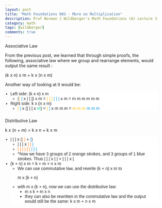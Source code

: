 ```yaml
---
layout: post
title: "Math Foundations 003 - More on Multiplication"
description: Prof Norman J Wildberger's Math Foundations (A) Lecture 3
category: math
tags: [wildberger]
comments: true
---
```


<p>Associative Law</p><p>From the previous post, we learned that through simple proofs, the following, associative law where we group and rearrange elements, would output the same result :</p><p>(k x n) x m = k x (n x m)</p>

<!-- more -->  

<p>Another way of looking at it would be:</p><ul style="background-color: white; box-sizing: inherit; color: #222222; font-family: Arimo, sans-serif;  list-style-image: initial; list-style-position: initial; margin: 0px 0px 24px 1.25em; padding: 0px;"><li>Left side: (k x n) x m<ul ><li>(<span class="has-inline-color has-luminous-vivid-amber-color" style="box-sizing: inherit; color: #fcb900;">|</span>&nbsp;<span class="has-inline-color has-vivid-cyan-blue-color" style="box-sizing: inherit; color: #0693e3;">|&nbsp;</span>x | | |) x m =&nbsp;<span class="has-inline-color has-luminous-vivid-amber-color" style="box-sizing: inherit; color: #fcb900;">| | |</span>&nbsp;<span class="has-inline-color has-vivid-cyan-blue-color" style="box-sizing: inherit; color: #0693e3;">| | |</span>&nbsp;x m = m m m m m m</li></ul></li><li>Right side: k x (n x m)<ul ><li><span class="has-inline-color has-luminous-vivid-amber-color" style="box-sizing: inherit; color: #fcb900;">|</span>&nbsp;<span class="has-inline-color has-vivid-cyan-blue-color" style="box-sizing: inherit; color: #0693e3;">|</span>&nbsp;x (| | | x&nbsp;<span class="has-inline-color has-vivid-green-cyan-color" style="box-sizing: inherit; color: #00d084;">m</span>) =&nbsp;<span class="has-inline-color has-luminous-vivid-amber-color" style="box-sizing: inherit; color: #fcb900;">|</span>&nbsp;<span class="has-inline-color has-vivid-cyan-blue-color" style="box-sizing: inherit; color: #0693e3;">|</span>&nbsp;x m m m =&nbsp;<span class="has-inline-color has-luminous-vivid-amber-color" style="box-sizing: inherit; color: #fcb900;">m m m</span>&nbsp;<span class="has-inline-color has-vivid-cyan-blue-color" style="box-sizing: inherit; color: #0693e3;">m m m</span></li></ul></li></ul><p>Distributive Law</p><p>k x (n + m) = k x n + k x m</p><ul style="background-color: white; box-sizing: inherit; color: #222222; font-family: Arimo, sans-serif;  list-style-image: initial; list-style-position: initial; margin: 0px 0px 24px 1.25em; padding: 0px;"><li>| | | x (<span class="has-inline-color has-luminous-vivid-orange-color" style="box-sizing: inherit; color: #ff6900;">| |</span>&nbsp;+&nbsp;<span class="has-inline-color has-vivid-cyan-blue-color" style="box-sizing: inherit; color: #0693e3;">|</span>)<ul ><li>| | | x&nbsp;<span class="has-inline-color has-luminous-vivid-orange-color" style="box-sizing: inherit; color: #ff6900;">| |</span>&nbsp;<span class="has-inline-color has-vivid-cyan-blue-color" style="box-sizing: inherit; color: #0693e3;">|</span></li><li><span class="has-inline-color has-luminous-vivid-orange-color" style="box-sizing: inherit; color: #ff6900;">| | | | | |</span>&nbsp;<span class="has-inline-color has-vivid-cyan-blue-color" style="box-sizing: inherit; color: #0693e3;">| | |</span></li><li>^Now we have 3 groups of 2 orange strokes, and 3 groups of 1 blue strokes. Thus | | | x | | + | | | x |</li></ul></li><li>(k + n) x m = k + m + n x m<ul ><li>We can use commutative law, and rewrite&nbsp;<span>(k + n) x m</span>&nbsp;to&nbsp;

<span>m x (k + n)</span></li><li>with m x (k + n), now we can use the distributive law:<ul ><li>m x k + m x n</li><li>they can also be rewritten in the commutative law and the output would still be the same:&nbsp;<span>k x m + n x m</span></li></ul></li></ul></li></ul>
